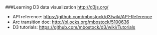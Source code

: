 ###Learning D3 data visualization
http://d3js.org/

- API reference: https://github.com/mbostock/d3/wiki/API-Reference
- Arc transition doc: http://bl.ocks.org/mbostock/5100636
- D3 tutorials: https://github.com/mbostock/d3/wiki/Tutorials
